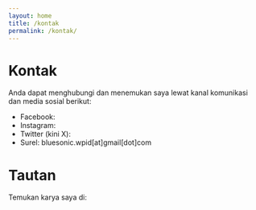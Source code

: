 ```yaml
---
layout: home
title: /kontak
permalink: /kontak/
---
```


# Kontak
Anda dapat menghubungi dan menemukan saya lewat kanal komunikasi dan media sosial berikut:

* Facebook:
* Instagram:
* Twitter (kini X):
* Surel: bluesonic.wpid[at]gmail[dot]com

# Tautan
Temukan karya saya di:
